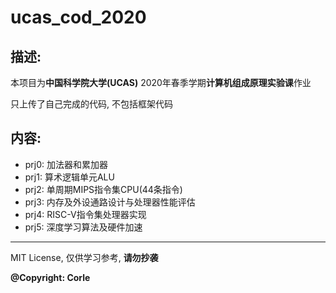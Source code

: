 # ucas\_cod\_2020

## 描述:

本项目为**中国科学院大学(UCAS)** 2020年春季学期**计算机组成原理实验课**作业

只上传了自己完成的代码, 不包括框架代码


## 内容:

- prj0: 加法器和累加器
- prj1: 算术逻辑单元ALU
- prj2: 单周期MIPS指令集CPU(44条指令)
- prj3: 内存及外设通路设计与处理器性能评估
- prj4: RISC-V指令集处理器实现
- prj5: 深度学习算法及硬件加速


----------

MIT License, 仅供学习参考, **请勿抄袭**

**@Copyright: Corle**
